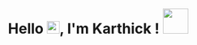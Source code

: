 <center>
<h1>Hello <img src="https://media.giphy.com/media/hvRJCLFzcasrR4ia7z/giphy.gif" width="25">, I'm Karthick ! <img src="https://media.giphy.com/media/12oufCB0MyZ1Go/giphy.gif" width="50"></h1>
</center>

